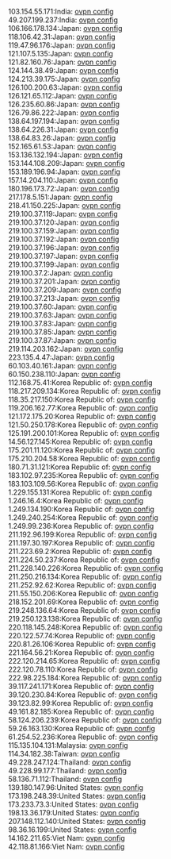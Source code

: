 103.154.55.171:India: [ovpn config](vpn/103_154_55_171.ovpn)  
49.207.199.237:India: [ovpn config](vpn/49_207_199_237.ovpn)  
106.166.178.134:Japan: [ovpn config](vpn/106_166_178_134.ovpn)  
118.106.42.31:Japan: [ovpn config](vpn/118_106_42_31.ovpn)  
119.47.96.176:Japan: [ovpn config](vpn/119_47_96_176.ovpn)  
121.107.5.135:Japan: [ovpn config](vpn/121_107_5_135.ovpn)  
121.82.160.76:Japan: [ovpn config](vpn/121_82_160_76.ovpn)  
124.144.38.49:Japan: [ovpn config](vpn/124_144_38_49.ovpn)  
124.213.39.175:Japan: [ovpn config](vpn/124_213_39_175.ovpn)  
126.100.200.63:Japan: [ovpn config](vpn/126_100_200_63.ovpn)  
126.121.65.112:Japan: [ovpn config](vpn/126_121_65_112.ovpn)  
126.235.60.86:Japan: [ovpn config](vpn/126_235_60_86.ovpn)  
126.79.86.222:Japan: [ovpn config](vpn/126_79_86_222.ovpn)  
138.64.197.194:Japan: [ovpn config](vpn/138_64_197_194.ovpn)  
138.64.226.31:Japan: [ovpn config](vpn/138_64_226_31.ovpn)  
138.64.83.26:Japan: [ovpn config](vpn/138_64_83_26.ovpn)  
152.165.61.53:Japan: [ovpn config](vpn/152_165_61_53.ovpn)  
153.136.132.194:Japan: [ovpn config](vpn/153_136_132_194.ovpn)  
153.144.108.209:Japan: [ovpn config](vpn/153_144_108_209.ovpn)  
153.189.196.94:Japan: [ovpn config](vpn/153_189_196_94.ovpn)  
157.14.204.110:Japan: [ovpn config](vpn/157_14_204_110.ovpn)  
180.196.173.72:Japan: [ovpn config](vpn/180_196_173_72.ovpn)  
217.178.5.151:Japan: [ovpn config](vpn/217_178_5_151.ovpn)  
218.41.150.225:Japan: [ovpn config](vpn/218_41_150_225.ovpn)  
219.100.37.119:Japan: [ovpn config](vpn/219_100_37_119.ovpn)  
219.100.37.120:Japan: [ovpn config](vpn/219_100_37_120.ovpn)  
219.100.37.159:Japan: [ovpn config](vpn/219_100_37_159.ovpn)  
219.100.37.192:Japan: [ovpn config](vpn/219_100_37_192.ovpn)  
219.100.37.196:Japan: [ovpn config](vpn/219_100_37_196.ovpn)  
219.100.37.197:Japan: [ovpn config](vpn/219_100_37_197.ovpn)  
219.100.37.199:Japan: [ovpn config](vpn/219_100_37_199.ovpn)  
219.100.37.2:Japan: [ovpn config](vpn/219_100_37_2.ovpn)  
219.100.37.201:Japan: [ovpn config](vpn/219_100_37_201.ovpn)  
219.100.37.209:Japan: [ovpn config](vpn/219_100_37_209.ovpn)  
219.100.37.213:Japan: [ovpn config](vpn/219_100_37_213.ovpn)  
219.100.37.60:Japan: [ovpn config](vpn/219_100_37_60.ovpn)  
219.100.37.63:Japan: [ovpn config](vpn/219_100_37_63.ovpn)  
219.100.37.83:Japan: [ovpn config](vpn/219_100_37_83.ovpn)  
219.100.37.85:Japan: [ovpn config](vpn/219_100_37_85.ovpn)  
219.100.37.87:Japan: [ovpn config](vpn/219_100_37_87.ovpn)  
219.114.203.162:Japan: [ovpn config](vpn/219_114_203_162.ovpn)  
223.135.4.47:Japan: [ovpn config](vpn/223_135_4_47.ovpn)  
60.103.40.161:Japan: [ovpn config](vpn/60_103_40_161.ovpn)  
60.150.238.110:Japan: [ovpn config](vpn/60_150_238_110.ovpn)  
112.168.75.41:Korea Republic of: [ovpn config](vpn/112_168_75_41.ovpn)  
118.217.209.134:Korea Republic of: [ovpn config](vpn/118_217_209_134.ovpn)  
118.35.217.150:Korea Republic of: [ovpn config](vpn/118_35_217_150.ovpn)  
119.206.162.77:Korea Republic of: [ovpn config](vpn/119_206_162_77.ovpn)  
121.172.175.20:Korea Republic of: [ovpn config](vpn/121_172_175_20.ovpn)  
121.50.250.178:Korea Republic of: [ovpn config](vpn/121_50_250_178.ovpn)  
125.191.200.101:Korea Republic of: [ovpn config](vpn/125_191_200_101.ovpn)  
14.56.127.145:Korea Republic of: [ovpn config](vpn/14_56_127_145.ovpn)  
175.201.11.120:Korea Republic of: [ovpn config](vpn/175_201_11_120.ovpn)  
175.210.204.58:Korea Republic of: [ovpn config](vpn/175_210_204_58.ovpn)  
180.71.31.121:Korea Republic of: [ovpn config](vpn/180_71_31_121.ovpn)  
183.102.97.235:Korea Republic of: [ovpn config](vpn/183_102_97_235.ovpn)  
183.103.109.56:Korea Republic of: [ovpn config](vpn/183_103_109_56.ovpn)  
1.229.155.131:Korea Republic of: [ovpn config](vpn/1_229_155_131.ovpn)  
1.246.16.4:Korea Republic of: [ovpn config](vpn/1_246_16_4.ovpn)  
1.249.134.190:Korea Republic of: [ovpn config](vpn/1_249_134_190.ovpn)  
1.249.240.254:Korea Republic of: [ovpn config](vpn/1_249_240_254.ovpn)  
1.249.99.236:Korea Republic of: [ovpn config](vpn/1_249_99_236.ovpn)  
211.192.96.199:Korea Republic of: [ovpn config](vpn/211_192_96_199.ovpn)  
211.197.30.197:Korea Republic of: [ovpn config](vpn/211_197_30_197.ovpn)  
211.223.69.2:Korea Republic of: [ovpn config](vpn/211_223_69_2.ovpn)  
211.224.50.237:Korea Republic of: [ovpn config](vpn/211_224_50_237.ovpn)  
211.228.140.226:Korea Republic of: [ovpn config](vpn/211_228_140_226.ovpn)  
211.250.216.134:Korea Republic of: [ovpn config](vpn/211_250_216_134.ovpn)  
211.252.92.62:Korea Republic of: [ovpn config](vpn/211_252_92_62.ovpn)  
211.55.150.206:Korea Republic of: [ovpn config](vpn/211_55_150_206.ovpn)  
218.152.201.69:Korea Republic of: [ovpn config](vpn/218_152_201_69.ovpn)  
219.248.136.64:Korea Republic of: [ovpn config](vpn/219_248_136_64.ovpn)  
219.250.123.138:Korea Republic of: [ovpn config](vpn/219_250_123_138.ovpn)  
220.118.145.248:Korea Republic of: [ovpn config](vpn/220_118_145_248.ovpn)  
220.122.57.74:Korea Republic of: [ovpn config](vpn/220_122_57_74.ovpn)  
220.81.26.106:Korea Republic of: [ovpn config](vpn/220_81_26_106.ovpn)  
221.164.56.21:Korea Republic of: [ovpn config](vpn/221_164_56_21.ovpn)  
222.120.214.65:Korea Republic of: [ovpn config](vpn/222_120_214_65.ovpn)  
222.120.78.110:Korea Republic of: [ovpn config](vpn/222_120_78_110.ovpn)  
222.98.225.184:Korea Republic of: [ovpn config](vpn/222_98_225_184.ovpn)  
39.117.241.171:Korea Republic of: [ovpn config](vpn/39_117_241_171.ovpn)  
39.120.230.84:Korea Republic of: [ovpn config](vpn/39_120_230_84.ovpn)  
39.123.82.99:Korea Republic of: [ovpn config](vpn/39_123_82_99.ovpn)  
49.161.82.185:Korea Republic of: [ovpn config](vpn/49_161_82_185.ovpn)  
58.124.206.239:Korea Republic of: [ovpn config](vpn/58_124_206_239.ovpn)  
59.26.163.130:Korea Republic of: [ovpn config](vpn/59_26_163_130.ovpn)  
61.254.52.236:Korea Republic of: [ovpn config](vpn/61_254_52_236.ovpn)  
115.135.104.131:Malaysia: [ovpn config](vpn/115_135_104_131.ovpn)  
114.34.182.38:Taiwan: [ovpn config](vpn/114_34_182_38.ovpn)  
49.228.247.124:Thailand: [ovpn config](vpn/49_228_247_124.ovpn)  
49.228.99.177:Thailand: [ovpn config](vpn/49_228_99_177.ovpn)  
58.136.71.112:Thailand: [ovpn config](vpn/58_136_71_112.ovpn)  
139.180.147.96:United States: [ovpn config](vpn/139_180_147_96.ovpn)  
173.198.248.39:United States: [ovpn config](vpn/173_198_248_39.ovpn)  
173.233.73.3:United States: [ovpn config](vpn/173_233_73_3.ovpn)  
198.13.36.179:United States: [ovpn config](vpn/198_13_36_179.ovpn)  
207.148.112.140:United States: [ovpn config](vpn/207_148_112_140.ovpn)  
98.36.16.199:United States: [ovpn config](vpn/98_36_16_199.ovpn)  
14.162.211.65:Viet Nam: [ovpn config](vpn/14_162_211_65.ovpn)  
42.118.81.166:Viet Nam: [ovpn config](vpn/42_118_81_166.ovpn)  
